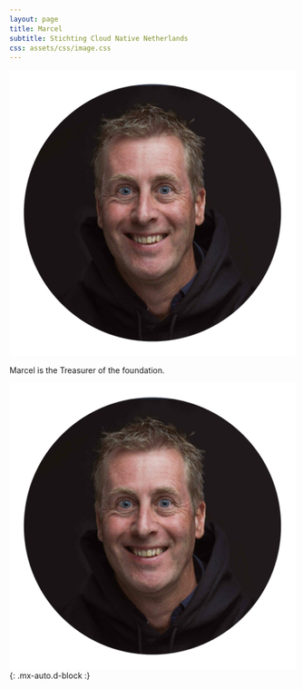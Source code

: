 ```yaml
---
layout: page
title: Marcel
subtitle: Stichting Cloud Native Netherlands
css: assets/css/image.css
---
```

![marcel](assets/img/marcel.png)

Marcel is the Treasurer of the foundation.

![marcel](assets/img/marcel.png){: .mx-auto.d-block :}
